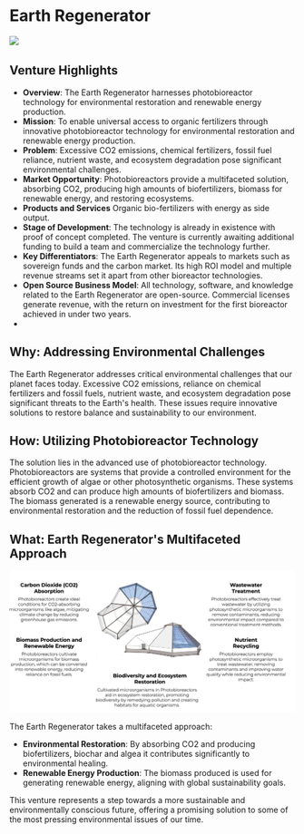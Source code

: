 

# Earth Regenerator

![](img/earthregen.png)

## Venture Highlights

- **Overview**: The Earth Regenerator harnesses photobioreactor technology for environmental restoration and renewable energy production.
- **Mission**: To enable universal access to organic fertilizers through innovative photobioreactor technology for environmental restoration and renewable energy production.
- **Problem**: Excessive CO2 emissions, chemical fertilizers, fossil fuel reliance, nutrient waste, and ecosystem degradation pose significant environmental challenges.
- **Market Opportunity**: Photobioreactors provide a multifaceted solution, absorbing CO2, producing high amounts of biofertilizers, biomass for renewable energy, and restoring ecosystems.
- **Products and Services** Organic bio-fertilizers with energy as side output. 
- **Stage of Development**: The technology is already in existence with proof of concept completed. The venture is currently awaiting additional funding to build a team and commercialize the technology further.
- **Key Differentiators**: The Earth Regenerator appeals to markets such as sovereign funds and the carbon market. Its high ROI model and multiple revenue streams set it apart from other bioreactor technologies.
- **Open Source Business Model**: All technology, software, and knowledge related to the Earth Regenerator are open-source. Commercial licenses generate revenue, with the return on investment for the first bioreactor achieved in under two years.
- 
## Why: Addressing Environmental Challenges 

The Earth Regenerator addresses critical environmental challenges that our planet faces today. Excessive CO2 emissions, reliance on chemical fertilizers and fossil fuels, nutrient waste, and ecosystem degradation pose significant threats to the Earth's health. These issues require innovative solutions to restore balance and sustainability to our environment.

## How: Utilizing Photobioreactor Technology

The solution lies in the advanced use of photobioreactor technology. Photobioreactors are systems that provide a controlled environment for the efficient growth of algae or other photosynthetic organisms. These systems absorb CO2 and can produce high amounts of biofertilizers and biomass. The biomass generated is a renewable energy source, contributing to environmental restoration and the reduction of fossil fuel dependence.

## What: Earth Regenerator's Multifaceted Approach

![](img/earthregen1.png)

The Earth Regenerator takes a multifaceted approach:

- **Environmental Restoration**: By absorbing CO2 and producing biofertilizers, biochar and algea it contributes significantly to environmental healing.
- **Renewable Energy Production**: The biomass produced is used for generating renewable energy, aligning with global sustainability goals.

This venture represents a step towards a more sustainable and environmentally conscious future, offering a promising solution to some of the most pressing environmental issues of our time.

